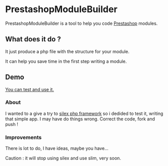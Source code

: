 PrestashopModuleBuilder
=======================

PrestashopModuleBuilder is a tool to help you code [Prestashop](http://www.prestashop.com/) modules.

## What does it do ?

It just produce a php file with the structure for your module.

It can help you save time in the first step writing a module.

## Demo

[You can test and use it.](http://prestashop.seb7.fr/prestashop-module-builder/)

### About

I wanted to a give a try to [silex php framework](http://silex.sensiolabs.org/) so i dedided to test it, writing that simple app. I may have do things wrong. Correct the code, fork and push !

### Improvements

There is lot to do, I have ideas, maybe you have...

Caution : it will stop using silex and use slim, very soon.
